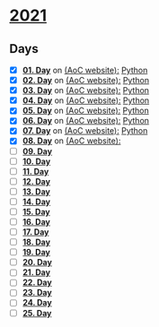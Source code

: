 # [2021](https://adventofcode.com/2021)

## Days
- [x] [**01. Day**](https://github.com/leonfroschauer/AdventOfCode/blob/main/2021/01.%20Day%20-%20Sonar%20Sweep/challenge.md) 
      on [(AoC website):](https://adventofcode.com/2021/day/1) 
      [Python](https://github.com/leonfroschauer/AdventOfCode/blob/main/2021/01.%20Day%20-%20Sonar%20Sweep/solution.py)
- [x] [**02. Day**](https://github.com/leonfroschauer/AdventOfCode/blob/main/2021/02.%20Day%20-%20Dive!/challenge.md) 
      on [(AoC website):](https://adventofcode.com/2021/day/2) 
      [Python](https://github.com/leonfroschauer/AdventOfCode/blob/main/2021/02.%20Day%20-%20Dive!/solution.py)
- [x] [**03. Day**](https://github.com/leonfroschauer/AdventOfCode/blob/main/2021/03.%20Day%20-%20Binary%20Diagnostic/challenge.md) 
      on [(AoC website):](https://adventofcode.com/2021/day/3) 
      [Python](https://github.com/leonfroschauer/AdventOfCode/blob/main/2021/03.%20Day%20-%20Binary%20Diagnostic/solution.py)
- [x] [**04. Day**](https://github.com/leonfroschauer/AdventOfCode/blob/main/2021/04.%20Day%20-%20Giant%20Squid/challenge.md) 
      on [(AoC website):](https://adventofcode.com/2021/day/4) 
      [Python](https://github.com/leonfroschauer/AdventOfCode/blob/main/2021/04.%20Day%20-%20Giant%20Squid/solution.py)
- [x] [**05. Day**](https://github.com/leonfroschauer/AdventOfCode/blob/main/2021/05.%20Day%20-%20Hydrothermal%20Venture/challenge.md) 
      on [(AoC website):](https://adventofcode.com/2021/day/5) 
      [Python](https://github.com/leonfroschauer/AdventOfCode/blob/main/2021/05.%20Day%20-%20Hydrothermal%20Venture/solution.py)
- [x] [**06. Day**](https://github.com/leonfroschauer/AdventOfCode/blob/main/2021/06.%20Day%20-%20Lanternfish/challenge.md) 
      on [(AoC website):](https://adventofcode.com/2021/day/6) 
      [Python](https://github.com/leonfroschauer/AdventOfCode/blob/main/2021/06.%20Day%20-%20Lanternfish/solution.py)
- [x] [**07. Day**](https://github.com/leonfroschauer/AdventOfCode/blob/main/2021/07.%20Day%20-%20The%20Treachery%20of%20Whales/challenge.md) 
      on [(AoC website):](https://adventofcode.com/2021/day/7) 
      [Python](https://github.com/leonfroschauer/AdventOfCode/blob/main/2021/07.%20Day%20-%20The%20Treachery%20of%20Whales/solution.py)
- [x] [**08. Day**]()
      on [(AoC website):](https://adventofcode.com/2021/day/8)
- [ ] [**09. Day**]()
- [ ] [**10. Day**]()
- [ ] [**11. Day**]()
- [ ] [**12. Day**]()
- [ ] [**13. Day**]()
- [ ] [**14. Day**]()
- [ ] [**15. Day**]()
- [ ] [**16. Day**]()
- [ ] [**17. Day**]()
- [ ] [**18. Day**]()
- [ ] [**19. Day**]()
- [ ] [**20. Day**]()
- [ ] [**21. Day**]()
- [ ] [**22. Day**]()
- [ ] [**23. Day**]()
- [ ] [**24. Day**]()
- [ ] [**25. Day**]()
